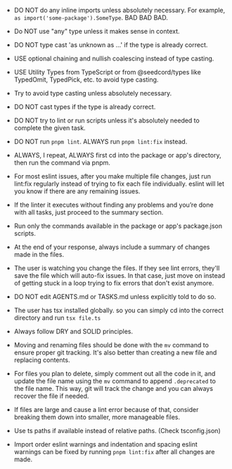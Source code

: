 - DO NOT do any inline imports unless absolutely necessary. For example, `as import('some-package').SomeType`. BAD BAD BAD.

- Do NOT use "any" type unless it makes sense in context.

- DO NOT type cast 'as unknown as ...' if the type is already correct.

- USE optional chaining and nullish coalescing instead of type casting.

- USE Utility Types from TypeScript or from @seedcord/types like TypedOmit, TypedPick, etc. to avoid type casting.

- Try to avoid type casting unless absolutely necessary.

- DO NOT cast types if the type is already correct.

- DO NOT try to lint or run scripts unless it's absolutely needed to complete the given task.

- DO NOT run `pnpm lint`. ALWAYS run `pnpm lint:fix` instead.

- ALWAYS, I repeat, ALWAYS first cd into the package or app's directory, then run the command via pnpm.

- For most eslint issues, after you make multiple file changes, just run lint:fix regularly instead of trying to fix each file individually. eslint will let you know if there are any remaining issues.

- If the linter it executes without finding any problems and you’re done with all tasks, just proceed to the summary section.

- Run only the commands available in the package or app's package.json scripts.

- At the end of your response, always include a summary of changes made in the files.

- The user is watching you change the files. If they see lint errors, they'll save the file which will auto-fix issues. In that case, just move on instead of getting stuck in a loop trying to fix errors that don't exist anymore.

- DO NOT edit AGENTS.md or TASKS.md unless explicitly told to do so.

- The user has tsx installed globally. so you can simply cd into the correct directory and run `tsx file.ts`

- Always follow DRY and SOLID principles.

- Moving and renaming files should be done with the `mv` command to ensure proper git tracking. It's also better than creating a new file and replacing contents.

- For files you plan to delete, simply comment out all the code in it, and update the file name using the `mv` command to append `.deprecated` to the file name. This way, git will track the change and you can always recover the file if needed.

- If files are large and cause a lint error because of that, consider breaking them down into smaller, more manageable files.

- Use ts paths if available instead of relative paths. (Check tsconfig.json)

- Import order eslint warnings and indentation and spacing eslint warnings can be fixed by running `pnpm lint:fix` after all changes are made.
